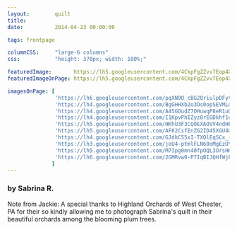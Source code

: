 ```yaml
---
layout:        quilt
title:         
date:          2014-04-23 00:00:00

tags: frontpage

columnCSS:     "large-6 columns"
css:           "height: 370px; width: 100%;"

featuredImage:       https://lh5.googleusercontent.com/4CkpFgZZvv7Eop4XYY8lopurwLmjXAYYg41F7uE0Vm4=w470
featuredImageOnPage: https://lh5.googleusercontent.com/4CkpFgZZvv7Eop4XYY8lopurwLmjXAYYg41F7uE0Vm4=w1000

imagesOnPage: [
               'https://lh6.googleusercontent.com/pqXN9O_cBG2QriulpDFytQEmIk8rsM3StlHgNzSygAM=w303',
               'https://lh4.googleusercontent.com/BgGHHXb2o3Os0opSEVMLoeTjFBOUYUB9DKCQx1ZU4qQ=w303',
               'https://lh4.googleusercontent.com/A45GOudZ7OHuwqP8eR1u0nFMAtdEKu_mRsqTO1IuaNE=w303',
               'https://lh4.googleusercontent.com/I1KpvPhIZyz8rEGDkhf1vxOd0Vpzss5wi0qdBim8sb4=w303',
               'https://lh5.googleusercontent.com/HKhU3F3CQ0EXAOVV4ndHFfFz2qMA0108Lp7S1wtOKPI=w303',
               'https://lh5.googleusercontent.com/AF62CsfEnZG2ID45XGU4UNeCGtaH2tT2qqfPhXlBvEA=w303',
               'https://lh4.googleusercontent.com/GJdkC55xI-TXOlEqSCx_-pY3fSAHy3XV1YskAH7iYaI=w303',
               'https://lh3.googleusercontent.com/jeU4-ptmlFLN60oMgEzUYe9Nd4vnR88tGyrFqiVvryk=w303',
               'https://lh5.googleusercontent.com/M7Ipg0mn40fpOQL3OrsHK1AFSD0fXf9ALer78nZD3og=w303',
               'https://lh6.googleusercontent.com/2GMRvw0-P7IqBIJQHfWjEjQTLcrkUl-M5oaI9sLE2vM=w303'
              ]
---
```


### by Sabrina R.

Note from Jackie:   A special thanks to Highland Orchards of West Chester, PA for their so kindly allowing me to photograph Sabrina's quilt in their beautiful orchards among the blooming plum trees.
